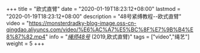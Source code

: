 +++
title = "欧式直臂"
date = "2020-01-19T18:23:12+08:00"
lastmod = "2020-01-19T18:23:12+08:00"
description = "48号紧缚教程--欧式直臂"
video = "https://monsterdradky-blog-image.oss-cn-qingdao.aliyuncs.com/video/%E6%AC%A7%E5%BC%8F%E7%9B%B4%E8%87%82.mp4"
info = "[*绳师48号*](https://www.youtube.com/channel/UCrowlpIl7xV3mIvMK_SqWLg) (2019,欧式直臂)"
tags = ["video","绳艺"]
weight = 5
+++
